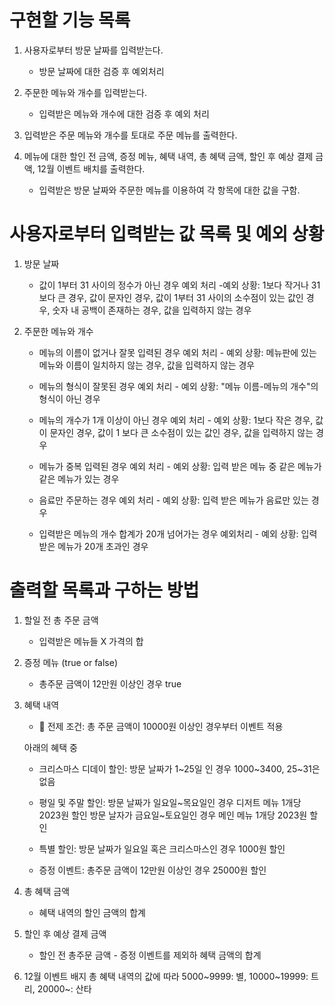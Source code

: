 # 구현할 기능 목록

1. 사용자로부터 방문 날짜를 입력받는다.

   - 방문 날짜에 대한 검증 후 예외처리

2. 주문한 메뉴와 개수를 입력받는다.

   - 입력받은 메뉴와 개수에 대한 검증 후 예외 처리

3. 입력받은 주문 메뉴와 개수를 토대로 주문 메뉴를 출력한다.

4. 메뉴에 대한 할인 전 금액, 증정 메뉴, 혜택 내역, 총 혜택 금액, 할인 후 예상 결제 금액, 12월 이벤트 배치를 출력한다.
   - 입력받은 방문 날짜와 주문한 메뉴를 이용하여 각 항목에 대한 값을 구함.

# 사용자로부터 입력받는 값 목록 및 예외 상황

1. 방문 날짜

   - 값이 1부터 31 사이의 정수가 아닌 경우 예외 처리 -예외 상황: 1보다 작거나 31보다 큰 경우, 값이 문자인 경우, 값이 1부터 31 사이의 소수점이 있는 값인 경우, 숫자 내 공백이 존재하는 경우, 값을 입력하지 않는 경우

2. 주문한 메뉴와 개수

   - 메뉴의 이름이 없거나 잘못 입력된 경우 예외 처리 - 예외 상황: 메뉴판에 있는 메뉴와 이름이 일치하지 않는 경우, 값을 입력하지 않는 경우

   - 메뉴의 형식이 잘못된 경우 예외 처리 - 예외 상황: "메뉴 이름-메뉴의 개수"의 형식이 아닌 경우

   - 메뉴의 개수가 1개 이상이 아닌 경우 예외 처리 - 예외 상황: 1보다 작은 경우, 값이 문자인 경우, 값이 1 보다 큰 소수점이 있는 값인 경우, 값을 입력하지 않는 경우
   - 메뉴가 중복 입력된 경우 예외 처리 - 예외 상황: 입력 받은 메뉴 중 같은 메뉴가 같은 메뉴가 있는 경우

   - 음료만 주문하는 경우 예외 처리 - 예외 상황: 입력 받은 메뉴가 음료만 있는 경우

   - 입력받은 메뉴의 개수 합계가 20개 넘어가는 경우 예외처리 - 예외 상황: 입력 받은 메뉴가 20개 초과인 경우

# 출력할 목록과 구하는 방법

1. 할일 전 총 주문 금액

   - 입력받은 메뉴들 X 가격의 합

2. 증정 메뉴 (true or false)

   - 총주문 금액이 12만원 이상인 경우 true

3. 혜택 내역

   - 🚨 전제 조건: 총 주문 금액이 10000원 이상인 경우부터 이벤트 적용

   아래의 혜택 중

   - 크리스마스 디데이 할인:
     방문 날짜가 1&#126;25일 인 경우 1000&#126;3400, 25&#126;31은 없음

   - 평일 및 주말 할인:
     방문 날짜가 일요일&#126;목요일인 경우 디저트 메뉴 1개당 2023원 할인
     방문 날자가 금요일&#126;토요일인 경우 메인 메뉴 1개당 2023원 할인

   - 특별 할인:
     방문 날짜가 일요일 혹은 크리스마스인 경우 1000원 할인

   - 증정 이벤트:
     총주문 금액이 12만원 이상인 경우 25000원 할인

4. 총 혜택 금액

   - 혜택 내역의 할인 금액의 합계

5. 할인 후 예상 결제 금액

   - 할인 전 총주문 금액 - 증정 이벤트를 제외하 혜택 금액의 합계

6. 12월 이벤트 배지
   총 혜택 내역의 값에 따라
   5000&#126;9999: 별,
   10000&#126;19999: 트리,
   20000&#126;: 산타
